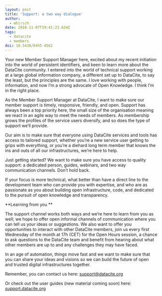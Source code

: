 ```yaml
---
layout: post
title: 'Support: a two way dialogue'
author:
  - mhirsch
date: 2018-11-07T19:41:23.624Z
tags:
  - datacite
  - members
doi: 10.5438/64h5-4562
---
```

Your new Member Support Manager here, excited about my recent initiation into the world of persistent identifiers, and keen to learn more about the DataCite community.  I entered into the world of technical support working at a large global information company, a different set up to DataCite, to say the least, but the principles are the same. I love working with people, information, and now I’m a strong advocate of Open Knowledge.  I think I’m in the right place.

As the Member Support Manager at DataCite, I want to make sure our member support is timely, responsive, friendly, and open.  Support has always been a top priority here, the small size of the organisation meaning we react in an agile way to meet the needs of members.  As membership grows the profiles of the service users diversify, and so does the type of support we’ll provide. 

Our aim is to make sure that everyone using DataCite services and tools has access to tailored support, whether you’re a new service user getting to grips with everything, or you’re a diehard long term member that knows the ins and outs of all our infrastructures, we’re here to help.

Just getting started? We want to make sure you have access to quality support: a dedicated person, guides, webinars, and two way communication channels.  Don’t hold back.

If your focus is more technical, what better than have a direct line to the development team who can provide you with expertise, and who are as passionate as you about building open infrastructure, code, and dedicated to the pursuit of open knowledge and transparency.

**Learning from you
**

The support channel works both ways and we’re here to learn from you as well; we hope to offer open informal channels of communication where you can tell us your ideas or suggestions. We also want to offer you opportunities to interact with other DataCite members, join us every first Wednesday of the month at 17h (CET) for the Open Hours session, a chance to ask questions to the DataCite team and benefit from hearing about what other members are up to and any challenges they may have faced.  

In an age of automation, things move fast and we want to make sure that you can share your ideas and visions so we can build the future of open and trusted digital infrastructures together.

Remember, you can contact us here: support@datacite.org

Or check out the user guides (new material coming soon) here: [support.datacite.org](https://support.datacite.org)
